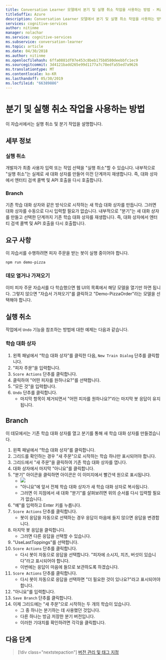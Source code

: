 ```yaml
---
title: Conversation Learner 모델에서 분기 및 실행 취소 작업을 사용하는 방법 - Microsoft Cognitive Services| Microsoft Docs
titleSuffix: Azure
description: Conversation Learner 모델에서 분기 및 실행 취소 작업을 사용하는 방법을 알아봅니다.
services: cognitive-services
author: nitinme
manager: nolachar
ms.service: cognitive-services
ms.subservice: conversation-learner
ms.topic: article
ms.date: 04/30/2018
ms.author: nitinme
ms.openlocfilehash: 6ffa0881df07e453c8beb175b8580deebbfc1ec9
ms.sourcegitcommit: 3d4121badd265e99d1177a7c78edfa55ed7a9626
ms.translationtype: MT
ms.contentlocale: ko-KR
ms.lasthandoff: 05/30/2019
ms.locfileid: "66389886"
---
```

# <a name="how-to-use-branching-and-undo-operations"></a>분기 및 실행 취소 작업을 사용하는 방법
이 자습서에서는 실행 취소 및 분기 작업을 설명합니다.


## <a name="details"></a>세부 정보
### <a name="undo"></a>실행 취소
개발자가 최종 사용자 입력 또는 작업 선택을 "실행 취소"할 수 있습니다. 내부적으로 "실행 취소"는 실제로 새 대화 상자를 만들어 이전 단계까지 재생합니다.  즉, 대화 상자에서 엔터티 검색 콜백 및 API 호출을 다시 호출합니다.

### <a name="branch"></a>Branch
기존 학습 대화 상자와 같은 방식으로 시작하는 새 학습 대화 상자를 만듭니다. 그러면 대화 상자를 수동으로 다시 입력할 필요가 없습니다. 내부적으로 "분기"는 새 대화 상자를 만들고 선택한 단계까지 기존 학습 대화 상자를 재생합니다.  즉, 대화 상자에서 엔터티 검색 콜백 및 API 호출을 다시 호출합니다.


## <a name="requirements"></a>요구 사항
이 자습서를 수행하려면 피자 주문을 받는 봇이 실행 중이어야 합니다.

    npm run demo-pizza

### <a name="open-or-import-the-demo"></a>데모 열거나 가져오기

이미 피자 주문 자습서를 다 학습했으면 웹 UI의 목록에서 해당 모델을 열기만 하면 됩니다. 그렇지 않으면 "자습서 가져오기"를 클릭하고 "Demo-PizzaOrder"라는 모델을 선택해야 합니다.

## <a name="undo"></a>실행 취소

작업에서 `Undo` 기능을 참조하는 방법에 대한 예제는 다음과 같습니다.

### <a name="training-dialogs"></a>학습 대화 상자
1. 왼쪽 패널에서 “학습 대화 상자”를 클릭한 다음, `New Train Dialog` 단추를 클릭합니다.
2. "피자 주문"을 입력합니다.
3. `Score Actions` 단추를 클릭합니다.
4. 클릭하여 "어떤 피자를 원하나요?"를 선택합니다.
5. "모든 것"을 입력합니다.
6. `Undo` 단추를 클릭합니다.
    - 마지막 항목이 제거되면서 "어떤 피자를 원하나요?"라는 마지막 봇 응답이 유지됩니다.

## <a name="branch"></a>Branch

이 데모에서는 기존 학습 대화 상자를 열고 분기를 통해 새 학습 대화 상자를 만들겠습니다.

1. 왼쪽 패널에서 “학습 대화 상자”를 클릭합니다.
2. 그리드를 확인하는 경우 "새 주문"으로 시작하는 학습 하나만 표시되어야 합니다.
3. 그리드에서 "새 주문"을 클릭하여 기존 학습 대화 상자를 엽니다.
4. 대화 상자에서 마지막 "아니요"를 클릭합니다.
5. "분기" 아이콘을 클릭하면 아이콘은 이 이미지에서 빨간색 원으로 표시됩니다.
    - ![](../media/tutorial15_branch.PNG)
    - "아니요"에 앞서 전체 학습 대화 상자가 새 학습 대화 상자로 복사됩니다.
    - 그러면 이 지점에서 새 대화 "분기"를 살펴보려면 위의 순서를 다시 입력할 필요가 없습니다.
6. "예"를 입력하고 Enter 키를 누릅니다.
7. `Score Actions` 단추를 클릭합니다.
    - 봇이 응답을 자동으로 선택하는 경우 응답이 마음에 들지 않으면 응답을 변경합니다.
8. 마지막 봇 응답을 클릭합니다.
    - 그러면 다른 응답을 선택할 수 있습니다.
9. "UseLastToppings"를 선택합니다.
10. `Score Actions` 단추를 클릭합니다.
    - 다시 봇이 자동으로 응답을 선택합니다. "피자에 소시지, 치즈, 버섯이 있습니다"라고 표시되어야 합니다. 
    - 이번에는 응답이 마음에 들므로 보관하도록 하겠습니다.
11. `Score Actions` 단추를 클릭합니다.
    - 다시 봇이 자동으로 응답을 선택하면 "더 필요한 것이 있나요?"라고 표시되어야 합니다.
12. "아니요"를 입력합니다.
13. `Save Branch` 단추를 클릭합니다.
14. 이제 그리드에는 "새 주문"으로 시작하는 두 개의 학습이 있습니다.
    - 그 중 하나는 분기하는 데 사용했던 것입니다.
    - 다른 하나는 방금 저장한 분기 버전입니다.
    - 이러한 기대치를 확인하려면 각각을 클릭합니다.

## <a name="next-steps"></a>다음 단계

> [!div class="nextstepaction"]
> [버전 관리 및 태그 지정](./18-version-tag.md)
